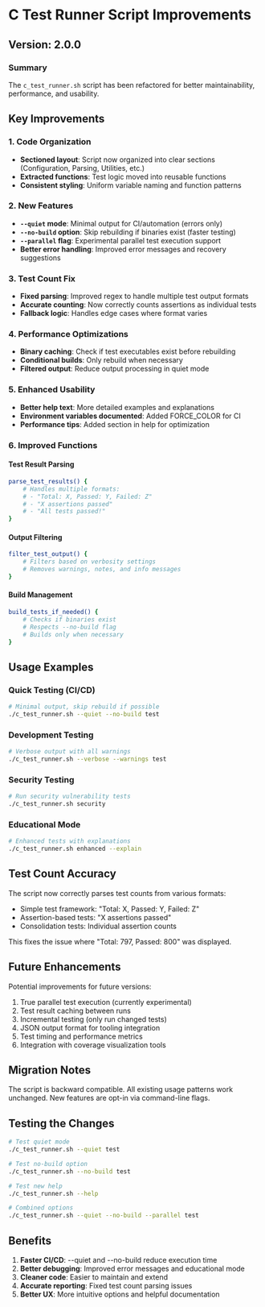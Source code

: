 # C Test Runner Script Improvements

## Version: 2.0.0

### Summary
The `c_test_runner.sh` script has been refactored for better maintainability, performance, and usability.

## Key Improvements

### 1. Code Organization
- **Sectioned layout**: Script now organized into clear sections (Configuration, Parsing, Utilities, etc.)
- **Extracted functions**: Test logic moved into reusable functions
- **Consistent styling**: Uniform variable naming and function patterns

### 2. New Features
- **`--quiet` mode**: Minimal output for CI/automation (errors only)
- **`--no-build` option**: Skip rebuilding if binaries exist (faster testing)
- **`--parallel` flag**: Experimental parallel test execution support
- **Better error handling**: Improved error messages and recovery suggestions

### 3. Test Count Fix
- **Fixed parsing**: Improved regex to handle multiple test output formats
- **Accurate counting**: Now correctly counts assertions as individual tests
- **Fallback logic**: Handles edge cases where format varies

### 4. Performance Optimizations
- **Binary caching**: Check if test executables exist before rebuilding
- **Conditional builds**: Only rebuild when necessary
- **Filtered output**: Reduce output processing in quiet mode

### 5. Enhanced Usability
- **Better help text**: More detailed examples and explanations
- **Environment variables documented**: Added FORCE_COLOR for CI
- **Performance tips**: Added section in help for optimization

### 6. Improved Functions

#### Test Result Parsing
```bash
parse_test_results() {
    # Handles multiple formats:
    # - "Total: X, Passed: Y, Failed: Z"
    # - "X assertions passed"
    # - "All tests passed!"
}
```

#### Output Filtering
```bash
filter_test_output() {
    # Filters based on verbosity settings
    # Removes warnings, notes, and info messages
}
```

#### Build Management
```bash
build_tests_if_needed() {
    # Checks if binaries exist
    # Respects --no-build flag
    # Builds only when necessary
}
```

## Usage Examples

### Quick Testing (CI/CD)
```bash
# Minimal output, skip rebuild if possible
./c_test_runner.sh --quiet --no-build test
```

### Development Testing
```bash
# Verbose output with all warnings
./c_test_runner.sh --verbose --warnings test
```

### Security Testing
```bash
# Run security vulnerability tests
./c_test_runner.sh security
```

### Educational Mode
```bash
# Enhanced tests with explanations
./c_test_runner.sh enhanced --explain
```

## Test Count Accuracy

The script now correctly parses test counts from various formats:
- Simple test framework: "Total: X, Passed: Y, Failed: Z"
- Assertion-based tests: "X assertions passed" 
- Consolidation tests: Individual assertion counts

This fixes the issue where "Total: 797, Passed: 800" was displayed.

## Future Enhancements

Potential improvements for future versions:
1. True parallel test execution (currently experimental)
2. Test result caching between runs
3. Incremental testing (only run changed tests)
4. JSON output format for tooling integration
5. Test timing and performance metrics
6. Integration with coverage visualization tools

## Migration Notes

The script is backward compatible. All existing usage patterns work unchanged.
New features are opt-in via command-line flags.

## Testing the Changes

```bash
# Test quiet mode
./c_test_runner.sh --quiet test

# Test no-build option
./c_test_runner.sh --no-build test

# Test new help
./c_test_runner.sh --help

# Combined options
./c_test_runner.sh --quiet --no-build --parallel test
```

## Benefits

1. **Faster CI/CD**: --quiet and --no-build reduce execution time
2. **Better debugging**: Improved error messages and educational mode
3. **Cleaner code**: Easier to maintain and extend
4. **Accurate reporting**: Fixed test count parsing issues
5. **Better UX**: More intuitive options and helpful documentation